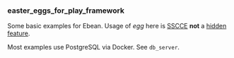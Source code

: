 ### easter_eggs_for_play_framework

Some basic examples for Ebean. Usage of *egg* here is [SSCCE](http://sscce.org/) **not** a [hidden feature](https://en.wikipedia.org/wiki/Easter_egg_(media)).

Most examples use PostgreSQL via Docker. See `db_server`.

